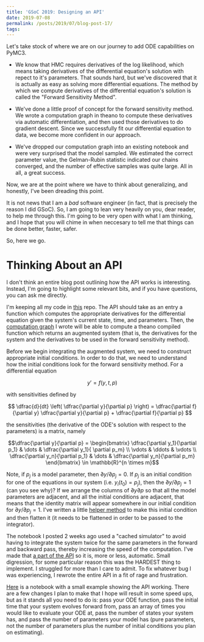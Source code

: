 ```yaml
---
title: 'GSoC 2019: Designing an API'
date: 2019-07-08
permalink: /posts/2019/07/blog-post-17/
tags:
---
```


Let's take stock of where we are on our journey to add ODE capabilities on PyMC3.

* We know that HMC requires derivatives of the log likelihood, which means taking derivatives of the differential equation's solution with repect to it's parameters.  That sounds hard, but we've discovered that it is actually as easy as solving more differential equations.  The method by which we compute derivatives of the differential equation's solution is called the "Forward Sensitivity Method".

* We've done a little proof of concept for the forward sensitivity method.  We wrote a computation graph in theano to compute these derivatives via automatic differentiation, and then used those derivatives to do gradient descent.  Since we successfully fit our differential equation to data, we become more confident in our approach.

* We've dropped our computation graph into an existing notebook and were very surprised that the model sampled.  We estimated the correct parameter value, the Gelman-Rubin statistic indicated our chains converged, and the number of effective samples was quite large.  All in all, a great success.

Now, we are at the point where we have to think about generalizing, and honestly, I've been dreading this point.

It is not news that I am a *bad* software engineer (in fact, that is precisely the reason I did GSoC).  So, I am going to lean very heavily on you, dear reader, to help me through this.  I'm going to be very open with what I am thinking, and I hope that you will chime in when neccesary to tell me that things can be done better, faster, safer.

So, here we go.

# Thinking About an API

I don't think an entire blog post outlining how the API works is interesting.  Instead, I'm going to highlight some relevant bits, and if you have questions, you can ask me directly.

I'm keeping all my code in [this](https://github.com/Dpananos/ODEGSoC/blob/master/Scripts/ode_api.py) repo.  The API should take as an entry a function which computes the appropriate derivatives for the differential equation given the system's current state, time, and parameters.  Then, the [computation graph](https://github.com/Dpananos/ODEGSoC/blob/master/Scripts/ode_api.py#L151) I wrote will be able to compute a theano compiled function which returns an augmented system (that is, the derivatives for the system and the derivatives to be used in the forward sensitivity method).

Before we begin integrating the augmented system, we need to construct appropriate initial conditions.  In order to do that, we need to understand how the initial conditions look for the forward sensitivity method.  For a differential equation

$$y' = f(y,t,p)$$

with sensitivities defined by

$$ \dfrac{d}{dt} \left( \dfrac{\partial y}{\partial p} \right) = \dfrac{\partial f}{\partial y} \dfrac{\partial y}{\partial p} + \dfrac{\partial f}{\partial p} $$

the sensitivities (the derivative of the ODE's solution with respect to the parameters) is a matrix, namely

$$\dfrac{\partial y}{\partial p} = \begin{bmatrix}
\dfrac{\partial y_1}{\partial p_1} & \dots & \dfrac{\partial y_1}{ \partial p_m} \\
\vdots & \ddots & \vdots \\
\dfrac{\partial y_n}{\partial p_1} & \dots & \dfrac{\partial y_n}{\partial p_m}
\end{bmatrix} \in \mathbb{R}^{n \times m}$$

Note, if $p_j$ is a model parameter, then $\partial y / \partial p_j = 0$.  If $p_j$ is an initial condition for one of the equations in our system (i.e. $y_i(t_0) = p_j$), then the $\partial y / \partial p_j = 1$ (can you see why)?  If we arrange the columns of $\partial y\partial p$ so that all the model parameters are adjacent, and all the initial conditions are adjacent, that means that the identity matrix will appear somewhere in our initial condition for $\partial y / \partial p_j = 1$. I've written a little [helper  method](https://github.com/Dpananos/ODEGSoC/blob/master/Scripts/ode_api.py#L30) to make this initial condition and then flatten it (it needs to be flattened in order to be passed to the integrator).


The notebook I posted 2 weeks ago used a "cached simulator" to avoid having to integrate the system twice for the same parameters in the forward and backward pass, thereby increasing the speed of the computation.  I've made that [a part of the API](https://github.com/Dpananos/ODEGSoC/blob/master/Scripts/ode_api.py#L87) so it is, more or less, automatic.  Small digression, for some particular reason this was the HARDEST thing to implement.  I struggled for more than I care to admit.  To fix whatever bug I was experiencing, I rewrote the entire API in a fit of rage and frustration.  

[Here](https://github.com/Dpananos/ODEGSoC/blob/master/Scripts/test_scalar_ode_1_param.ipynb) is a notebook with a small example showing the API working.  There are a few changes I plan to make that I hope will result in some speed ups, but as it stands all you need to do is: pass your ODE function, pass the initial time that your system evolves forward from, pass an array of times you would like to evaluate your ODE at, pass the number of states your system has, and pass the number of parameters your model has (pure parameters, not the number of parameters plus the number of initial conditions you plan on estimating).
